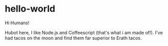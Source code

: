 # hello-world

Hi Humans!

Hubot here, I like Node.js and Coffeescript (that's what i am made of!).
I've had tacos on the moon and find them far superior to Erath tacos.

